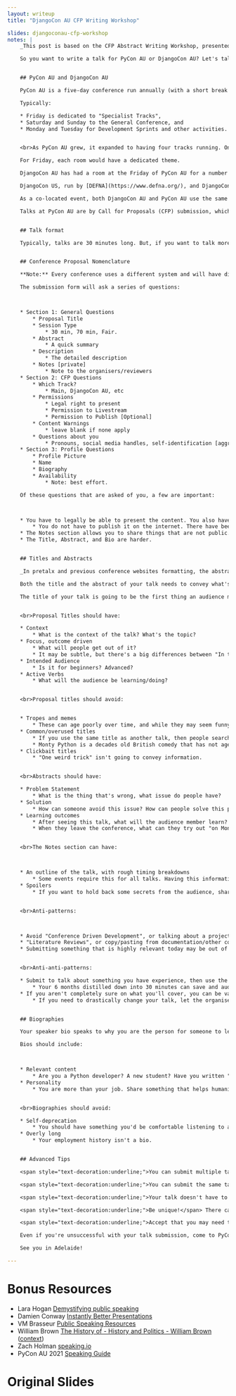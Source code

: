 ```yaml
---
layout: writeup
title: "DjangoCon AU CFP Writing Workshop"

slides: djangoconau-cfp-workshop
notes: |
    _This post is based on the CFP Abstract Writing Workshop, presented at MelbDjango, May 3rd 2023._

    So you want to write a talk for PyCon AU or DjangoCon AU? Let's talk about that!


    ## PyCon AU and DjangoCon AU

    PyCon AU is a five-day conference run annually (with a short break in 2022).

    Typically:

    * Friday is dedicated to "Specialist Tracks",
    * Saturday and Sunday to the General Conference, and
    * Monday and Tuesday for Development Sprints and other activities.


    <br>As PyCon AU grew, it expanded to having four tracks running. On the weekend, this is four rooms running at the same time, where attendees would have to choose between what to go and see.

    For Friday, each room would have a dedicated theme.

    DjangoCon AU has had a room at the Friday of PyCon AU for a number of years, and is returning for the ninth year in 2023. Other specialist tracks this year include the Education Track, All Things Data!, and Our Connected Universe. [More about specialist tracks on the pycon.org.au website](https://2023.pycon.org.au/program/#specialist-tracks).

    DjangoCon US, run by [DEFNA](https://www.defna.org/), and DjangoCon Europe, run in different cities each year, are run as separate conferences. DjangoCon AU chooses to co-locate with PyCon AU.

    As a co-located event, both DjangoCon AU and PyCon AU use the same system for accepting proposals for talks.

    Talks at PyCon AU are by Call for Proposals (CFP) submission, which go through a thorough review process. Usually, only keynotes are invited to speak, all other content goes through review. [More about the review process.](https://2023.pycon.org.au/program/#cfp-review-and-selection-process)


    ## Talk format

    Typically, talks are 30 minutes long. But, if you want to talk more about your topic, you can ask for a 70 minute "deep dives". These slots are limited. There is also the PyCon AU Fair, where you can get a poster and a table at an exhibition hall. [More about talk formats](https://2023.pycon.org.au/program/#talk-slots-and-timing) and the [Fair](https://2023.pycon.org.au/program/#new-pycon-fair').


    ## Conference Proposal Nomenclature

    **Note:** Every conference uses a different system and will have different requirements. This event uses [pretalx](https://pretalx.org/).

    The submission form will ask a series of questions:



    * Section 1: General Questions
        * Proposal Title
        * Session Type
            * 30 min, 70 min, Fair.
        * Abstract
            * A quick summary
        * Description
            * The detailed description
        * Notes [private]
            * Note to the organisers/reviewers
    * Section 2: CFP Questions
        * Which Track?
            * Main, DjangoCon AU, etc
        * Permissions
            * Legal right to present
            * Permission to Livestream
            * Permission to Publish [Optional]
        * Content Warnings
            * leave blank if none apply
        * Questions about you
            * Pronouns, social media handles, self-identification [aggregated only]
    * Section 3: Profile Questions
        * Profile Picture
        * Name
        * Biography
        * Availability
            * Note: best effort.

    Of these questions that are asked of you, a few are important:



    * You have to legally be able to present the content. You also have to agree to live stream
        * You do not have to publish it on the internet. There have been cases in the past where the content is copyrighted, and can be shown in public, but not on YouTube.
    * The Notes section allows you to share things that are not public.
    * The Title, Abstract, and Bio are harder.


    ## Titles and Abstracts

    _In pretalx and previous conference websites formatting, the abstract is a short summary of the description. This workshop used the term "abstract" as the full description in error._

    Both the title and the abstract of your talk needs to convey what's going on, but also it has dual audiences: both the group of people who review talks, and the audience.

    The title of your talk is going to be the first thing an audience member in a hallway trying to choose between four talks to go see is going to read, so you need to get the point across.


    <br>Proposal Titles should have:

    * Context
        * What is the context of the talk? What's the topic?
    * Focus, outcome driven
        * What will people get out of it?
        * It may be subtle, but there's a big differences between "In this talk, I will show you" and "In this talk, you will learn".
    * Intended Audience
        * Is it for beginners? Advanced?
    * Active Verbs
        * What will the audience be learning/doing?


    <br>Proposal titles should avoid:


    * Tropes and memes
        * These can age poorly over time, and while they may seem funny at first, they may not convey the same humour to every audience member.
    * Common/overused titles
        * If you use the same title as another talk, then people searching for your talk online may find the earlier one.
        * Monty Python is a decades old British comedy that has not aged well. Avoid titles based on this media. [More on the Culture of PyCon AU](https://2023.pycon.org.au/culture/)
    * Clickbait titles
        * "One weird trick" isn't going to convey information.


    <br>Abstracts should have:

    * Problem Statement
        * What is the thing that's wrong, what issue do people have?
    * Solution
        * How can someone avoid this issue? How can people solve this problem?
    * Learning outcomes
        * After seeing this talk, what will the audience member learn?
        * When they leave the conference, what can they try out "on Monday"?


    <br>The Notes section can have:



    * An outline of the talk, with rough timing breakdowns
        * Some events require this for all talks. Having this information will help you justify why you need a coveted 70 min slot.
    * Spoilers
        * If you want to hold back some secrets from the audience, share with the reviewers what the content is going to be about.


    <br>Anti-patterns:



    * Avoid "Conference Driven Development", or talking about a project or thing that won't exist _unless_ you create it as a direct result of being accepted for the talk.
    * "Literature Reviews", or copy/pasting from documentation/other content, is not a compelling topic for this kind of conference.
    * Submitting something that is highly relevant today may be out of date in the 4 months between CFP close and conference day.


    <br>Anti-anti-patterns:

    * Submit to talk about something you have experience, then use the time between being accepted and presenting to refine that knowledge.
        * Your 6 months distilled down into 30 minutes can save and audience member hours or weeks of their time.
    * If you aren't completely sure on what you'll cover, you can be vague. Try not to write yourself into a corner and promise something you can't deliver
        * If you need to drastically change your talk, let the organisers know ahead of time so they can update the information on the website.


    ## Biographies

    Your speaker bio speaks to why you are the person for someone to learn about your topic from.

    Bios should include:



    * Relevant content
        * Are you a Python developer? A new student? Have you written "the" book on your topic? Let your audience know!
    * Personality
        * You are more than your job. Share something that helps humanise you.


    <br>Biographies should avoid:

    * Self-deprecation
        * You should have something you'd be comfortable listening to as you are introduced on stage, after which you have to start talking
    * Overly long
        * Your employment history isn't a bio.


    ## Advanced Tips

    <span style="text-decoration:underline;">You can submit multiple talks!</span> This gives the review team the best selection to choose from. _Usually_ you will only get one talk selected, unless the review team knows you can handle more than that. If you submit multiple, let the team know in the Notes section which is your preferred talk.

    <span style="text-decoration:underline;">You can submit the same talk to multiple events!</span> Other PyCons and DjangoCons would like your content, too! Meetups like your content (and it's a great way to practise!)

    <span style="text-decoration:underline;">Your talk doesn't have to exist before you submit it!</span> A general outline can be enough to get your general points across. You don't have to start writing slides until after your talk is accepted.

    <span style="text-decoration:underline;">Be unique!</span> There can be many talks about [insert specific Python tool], but what makes your experience special? Did you get to apply a technique in an unusual application? Share!

    <span style="text-decoration:underline;">Accept that you may need to handle rejection.</span> A strong conference line up are just a subset of all the submissions available, and the more submissions make for a better event for attendees. But the more submissions, the more rejections. It's not you. The event may have gotten 5 different talks on your topic, and picked a different one. It may accidentally have overlapped with the invite keynote (it happens!). You have to be in it to win it.

    Even if you're unsuccessful with your talk submission, come to PyCon AU! It's an amazing opportunity to meet and interact with the Python and Django community. Many people fly from all over the world to attend, and it's a great way to learn something new. There's also the world-famous 5 minute lightning talks, details as the event comes closer.

    See you in Adelaide!

---
```


# Bonus Resources

* Lara Hogan [Demystifying public speaking](https://larahogan.me/speaking/)
* Damien Conway [Instantly Better Presentations](https://www.youtube.com/watch?v=W_i_DrWic88)
* VM Brasseur [Public Speaking Resources](https://github.com/vmbrasseur/Public_Speaking#writing-presentations)
* William Brown [The History of - History and Politics - William Brown](https://www.youtube.com/watch?v=q2VmIUaOS9o&t=3623s) ([context](https://www.youtube.com/watch?v=AJqcxEzRdSY&t=1119s))
* Zach Holman [speaking.io](https://speaking.io)
* PyCon AU 2021 [Speaking Guide](https://2021.pycon.org.au/speak/)

# Original Slides
